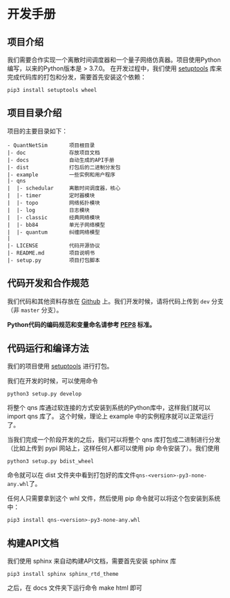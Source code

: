 # 开发手册

##  项目介绍
我们需要合作实现一个离散时间调度器和一个量子网络仿真器。项目使用Python编写，以来的Python版本是 > 3.7.0。
在开发过程中，我们使用 [setuptools](https://pypi.org/project/setuptools/) 库来完成代码库的打包和分发，需要首先安装这个依赖：

```
pip3 install setuptools wheel
```

##  项目目录介绍
项目的主要目录如下：
```
- QuantNetSim       项目根目录
|- doc              存放项目文档
|- docs             自动生成的API手册
|- dist             打包后的二进制分发包
|- example          一些实例和用户程序
|- qns
|  |- schedular     离散时间调度器，核心
|  |- timer         定时器模块
|  |- topo          网络拓扑模块
|  |- log           日志模块
|  |- classic       经典网络模块
|  |- bb84          单光子网络模型
|  |- quantum       纠缠网络模型
|
|- LICENSE          代码开源协议
|- README.md        项目说明书
|- setup.py         项目打包脚本
```

## 代码开发和合作规范
我们代码和其他资料存放在 [Github](https://github.com/ertuil/QuantNetSim) 上。我们开发时候，请将代码上传到 `dev` 分支（非 `master` 分支）。

**Python代码的编码规范和变量命名请参考 [PEP8](https://www.python.org/dev/peps/pep-0008/) 标准。**

## 代码运行和编译方法

我们的项目使用 [setuptools](https://pypi.org/project/setuptools/) 进行打包。

我们在开发的时候，可以使用命令 
```
python3 setup.py develop
```
将整个 qns 库通过软连接的方式安装到系统的Python库中，这样我们就可以import qns 库了。
这个时候，理论上 example 中的实例程序就可以正常运行了。

当我们完成一个阶段开发的之后，我们可以将整个 qns 库打包成二进制进行分发（比如上传到 pypi 网站上，这样任何人都可以使用 pip 命令安装了）。我们使用
```
python3 setup.py bdist_wheel
```
命令就可以在 dist 文件夹中看到打包好的库文件`qns-<version>-py3-none-any.whl`了。

任何人只需要拿到这个 whl 文件，然后使用 pip 命令就可以将这个包安装到系统中：
```
pip3 install qns-<version>-py3-none-any.whl
```

## 构建API文档
我们使用 sphinx 来自动构建API文档，需要首先安装 sphinx 库
```
pip3 install sphinx sphinx_rtd_theme
```

之后，在 docs 文件夹下运行命令 make html 即可